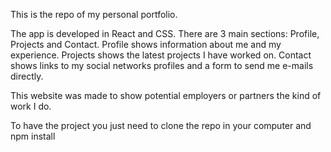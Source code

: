 This is the repo of my personal portfolio.

The app is developed in React and CSS. There are 3 main sections: Profile, Projects and Contact. Profile shows information about me and my experience. Projects shows the latest projects I have worked on. Contact shows links to my social networks profiles and a form to send me e-mails directly.

This website was made to show potential employers or partners the kind of work I do.

To have the project you just need to clone the repo in your computer and npm install
